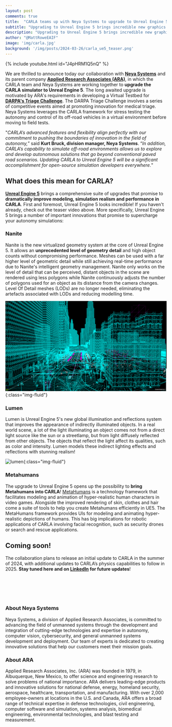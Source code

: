```yaml
---
layout: post
comments: true
title:  "CARLA teams up with Neya Systems to upgrade to Unreal Engine 5"
subtitle: "Upgrading to Unreal Engine 5 brings incredible new graphics capabilities to level up simulation realism in CARLA"
description: "Upgrading to Unreal Engine 5 brings incredible new graphics capabilities to level up simulation realism in CARLA"
author: "@MattRoweEAIF"
image: 'img/carla.jpg'
background: '/img/posts/2024-03-26/carla_ue5_teaser.png'
---
```


{% include youtube.html id="J4pHRM1Q5nQ" %}

We are thrilled to announce today our collaboration with [__Neya Systems__](www.neyarobotics.com ) and its parent company [__Applied Research Associates (ARA)__](https://www.ara.com/), in which the CARLA team and Neya Systems are working together to __upgrade the CARLA simulator to Unreal Engine 5__. The long awaited upgrade is motivated by ARA's requirements in developing a Virtual Testbed for [__DARPA's Triage Challenge__](https://triagechallenge.darpa.mil/). The DARPA Triage Challenge involves a series of competitive events aimed at promoting innovation for medical triage. Neya Systems leverages the CARLA framework for stress testing the autonomy and control of its off-road vehicles in a virtual environment before moving to field tests.

"*CARLA’s advanced features and flexibility align perfectly with our commitment to pushing the boundaries of innovation in the field of autonomy,*” said __Kurt Bruck, division manager, Neya Systems__. “*In addition, CARLA’s capability to simulate off-road environments allows us to explore and develop autonomous solutions that go beyond conventional paved road scenarios. Updating CARLA to Unreal Engine 5 will be a significant accomplishment for open-source simulation developers everywhere.*" 

## What does this mean for CARLA? 

[__Unreal Engine 5__](https://www.unrealengine.com/en-US/unreal-engine-5) brings a comprehensive suite of upgrades that promise to __dramatically improve modeling, simulation realism and performance in CARLA__. First and foremost, Unreal Engine 5 looks incredible! If you haven't already, check out the teaser video above. More specifically, Unreal Engine 5 brings a number of important innovations that promise to supercharge your autonomy simulations:

### Nanite

Nanite is the new virtualized geometry system at the core of Unreal Engine 5. It allows an __unprecedented level of geometry detail__ and high object counts without compromising performance. Meshes can be used with a far higher level of geometric detail while still achieving real-time performance due to Nanite's intelligent geometry management. Nanite only works on the level of detail that can be perceived, distant objects in the scene are rendered using less polygons while Nanite continuously adjusts the number of polygons used for an object as its distance from the camera changes. Level Of Detail meshes (LODs) are no longer needed, eliminating the artefacts associated with LODs and reducing modelling time. 

![nanite](/img/posts/2024-03-26/nanite_geom.png){:class="img-fluid"}

### Lumen

Lumen is Unreal Engine 5's new global illumination and reflections system that improves the appearance of indirectly illuminated objects. In a real world scene, a lot of the light illuminating an object comes not from a direct light source like the sun or a streetlamp, but from light diffusely reflected from other objects. The objects that reflect the light affect its qualities, such as color and intensity. Lumen models these indirect lighting effects and reflections with stunning realism!

![lumen](/img/posts/2024-03-26/lumen.png){:class="img-fluid"}

### Metahumans

The upgrade to Unreal Engine 5 opens up the possibility to __bring Metahumans into CARLA__! [MetaHumans](https://www.unrealengine.com/en-US/metahuman) is a technology framework that facilitates modeling and animation of hyper-realistic human characters in video games. Alongside the improved rendering of skin, clothes and hair come a suite of tools to help you create Metahumans efficiently in UE5. The MetaHumans framework provides UIs for modeling and animating hyper-realistic depictions of humans. This has big implications for robotic applications of CARLA involving facial recognition, such as security drones or search and rescue applications. 

## Coming soon!

The collaboration plans to release an initial update to CARLA in the summer of 2024, with additional updates to CARLA’s physics capabilities to follow in 2025. __Stay tuned here and on [LinkedIn](https://www.linkedin.com/company/carla-simulator/) for future updates__!


<br>
<br>
<br>
<br>

### About Neya Systems

Neya Systems, a division of Applied Research Associates, is committed to advancing the field of unmanned systems through the development and integration of cutting-edge technologies and expertise in autonomy, computer vision, cybersecurity, and general unmanned systems development and deployment. Our team of experts is dedicated to creating innovative solutions that help our customers meet their mission goals. 

### About ARA

Applied Research Associates, Inc. (ARA) was founded in 1979, in Albuquerque, New Mexico, to offer science and engineering research to solve problems of national importance. ARA delivers leading-edge products and innovative solutions for national defense, energy, homeland security, aerospace, healthcare, transportation, and manufacturing. With over 2,000 employee-owners at locations in the U.S. and Canada, ARA offers a broad range of technical expertise in defense technologies, civil engineering, computer software and simulation, systems analysis, biomedical engineering, environmental technologies, and blast testing and measurement.